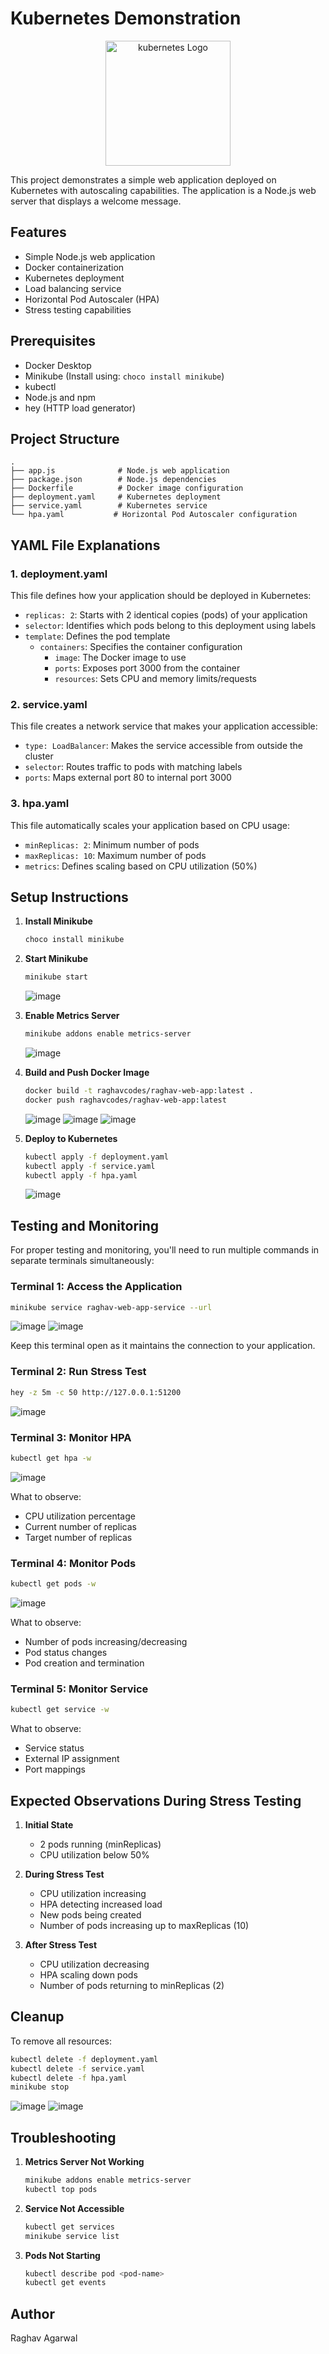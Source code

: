 # Kubernetes Demonstration

<div align="center">
    <img src="/assets/Kubernetes.png" alt="kubernetes Logo" style="width: 200px; height: auto;">
</div>

This project demonstrates a simple web application deployed on Kubernetes with autoscaling capabilities. The application is a Node.js web server that displays a welcome message.

## Features

-   Simple Node.js web application
-   Docker containerization
-   Kubernetes deployment
-   Load balancing service
-   Horizontal Pod Autoscaler (HPA)
-   Stress testing capabilities

## Prerequisites

-   Docker Desktop
-   Minikube (Install using: `choco install minikube`)
-   kubectl
-   Node.js and npm
-   hey (HTTP load generator)

## Project Structure

```
.
├── app.js              # Node.js web application
├── package.json        # Node.js dependencies
├── Dockerfile          # Docker image configuration
├── deployment.yaml     # Kubernetes deployment
├── service.yaml        # Kubernetes service
└── hpa.yaml           # Horizontal Pod Autoscaler configuration
```

## YAML File Explanations

### 1. deployment.yaml

This file defines how your application should be deployed in Kubernetes:

-   `replicas: 2`: Starts with 2 identical copies (pods) of your application
-   `selector`: Identifies which pods belong to this deployment using labels
-   `template`: Defines the pod template
    -   `containers`: Specifies the container configuration
        -   `image`: The Docker image to use
        -   `ports`: Exposes port 3000 from the container
        -   `resources`: Sets CPU and memory limits/requests

### 2. service.yaml

This file creates a network service that makes your application accessible:

-   `type: LoadBalancer`: Makes the service accessible from outside the cluster
-   `selector`: Routes traffic to pods with matching labels
-   `ports`: Maps external port 80 to internal port 3000

### 3. hpa.yaml

This file automatically scales your application based on CPU usage:

-   `minReplicas: 2`: Minimum number of pods
-   `maxReplicas: 10`: Maximum number of pods
-   `metrics`: Defines scaling based on CPU utilization (50%)

## Setup Instructions

1. **Install Minikube**

    ```bash
    choco install minikube
    ```

2. **Start Minikube**

    ```bash
    minikube start
    ```
    ![image](/assets/Screenshot%202025-04-18%20195620.png)

3. **Enable Metrics Server**

    ```bash
    minikube addons enable metrics-server
    ```
    ![image](/assets/Screenshot%202025-04-18%20205511.png)

4. **Build and Push Docker Image**

    ```bash
    docker build -t raghavcodes/raghav-web-app:latest .
    docker push raghavcodes/raghav-web-app:latest
    ```
    ![image](/assets/Screenshot%202025-04-18%20200035.png)
    ![image](/assets/Screenshot%202025-04-18%20200230.png)
    ![image](/assets/Screenshot%202025-04-18%20200401.png)

5. **Deploy to Kubernetes**
    ```bash
    kubectl apply -f deployment.yaml
    kubectl apply -f service.yaml
    kubectl apply -f hpa.yaml
    ```
    ![image](/assets/Screenshot%202025-04-18%20200754.png)

## Testing and Monitoring

For proper testing and monitoring, you'll need to run multiple commands in separate terminals simultaneously:

### Terminal 1: Access the Application

```bash
minikube service raghav-web-app-service --url
```

![image](/assets/Screenshot%202025-04-18%20201431.png)
![image](/assets/Screenshot%202025-04-18%20201507.png)

Keep this terminal open as it maintains the connection to your application.

### Terminal 2: Run Stress Test

```bash
hey -z 5m -c 50 http://127.0.0.1:51200
```

![image](/assets/Screenshot%202025-04-18%20210516.png)

### Terminal 3: Monitor HPA

```bash
kubectl get hpa -w
```

![image](/assets/Screenshot%202025-04-18%20210851.png)

What to observe:

-   CPU utilization percentage
-   Current number of replicas
-   Target number of replicas

### Terminal 4: Monitor Pods

```bash
kubectl get pods -w
```

![image](/assets/Screenshot%202025-04-18%20210929.png)

What to observe:

-   Number of pods increasing/decreasing
-   Pod status changes
-   Pod creation and termination

### Terminal 5: Monitor Service

```bash
kubectl get service -w
```

What to observe:

-   Service status
-   External IP assignment
-   Port mappings

## Expected Observations During Stress Testing

1. **Initial State**

    - 2 pods running (minReplicas)
    - CPU utilization below 50%

2. **During Stress Test**

    - CPU utilization increasing
    - HPA detecting increased load
    - New pods being created
    - Number of pods increasing up to maxReplicas (10)

3. **After Stress Test**
    - CPU utilization decreasing
    - HPA scaling down pods
    - Number of pods returning to minReplicas (2)

## Cleanup

To remove all resources:

```bash
kubectl delete -f deployment.yaml
kubectl delete -f service.yaml
kubectl delete -f hpa.yaml
minikube stop
```

![image](/assets/Screenshot%202025-04-18%20211806.png)
![image](/assets/Screenshot%202025-04-18%20211941.png)

## Troubleshooting

1. **Metrics Server Not Working**

    ```bash
    minikube addons enable metrics-server
    kubectl top pods
    ```

2. **Service Not Accessible**

    ```bash
    kubectl get services
    minikube service list
    ```

3. **Pods Not Starting**
    ```bash
    kubectl describe pod <pod-name>
    kubectl get events
    ```

## Author

Raghav Agarwal
